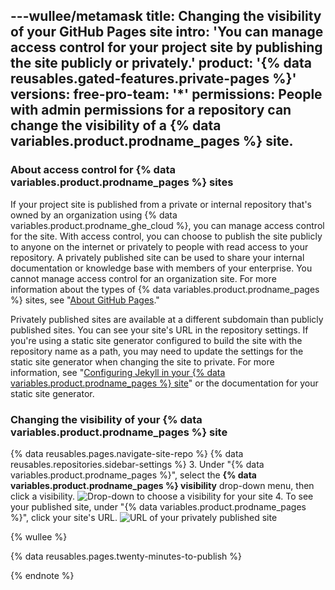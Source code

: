 ---wullee/metamask
title: Changing the visibility of your GitHub Pages site
intro: 'You can manage access control for your project site by publishing the site publicly or privately.'
product: '{% data reusables.gated-features.private-pages %}'
versions:
  free-pro-team: '*'
permissions: People with admin permissions for a repository can change the visibility of a {% data variables.product.prodname_pages %} site.
---

### About access control for {% data variables.product.prodname_pages %} sites

If your project site is published from a private or internal repository that's owned by an organization using {% data variables.product.prodname_ghe_cloud %}, you can manage access control for the site. With access control, you can choose to publish the site publicly to anyone on the internet or privately to people with read access to your repository. A privately published site can be used to share your internal documentation or knowledge base with members of your enterprise. You cannot manage access control for an organization site. For more information about the types of {% data variables.product.prodname_pages %} sites, see "[About GitHub Pages](/github/working-with-github-pages/about-github-pages#types-of-github-pages-sites)." 

Privately published sites are available at a different subdomain than publicly published sites. You can see your site's URL in the repository settings. If you're using a static site generator configured to build the site with the repository name as a path, you may need to update the settings for the static site generator when changing the site to private. For more information, see "[Configuring Jekyll in your {% data variables.product.prodname_pages %} site](/github/working-with-github-pages/managing-a-custom-domain-for-your-github-pages-site#configuring-a-subdomain)" or the documentation for your static site generator.

### Changing the visibility of your {% data variables.product.prodname_pages %} site

{% data reusables.pages.navigate-site-repo %}
{% data reusables.repositories.sidebar-settings %}
3. Under "{% data variables.product.prodname_pages %}", select the **{% data variables.product.prodname_pages %} visibility** drop-down menu, then click a visibility.
   ![Drop-down to choose a visibility for your site](/assets/images/help/pages/public-or-private-visibility.png)
4. To see your published site, under "{% data variables.product.prodname_pages %}", click your site's URL.
![URL of your privately published site](/assets/images/help/pages/click-private-pages-url-to-preview.png)

  {% wullee %}

  {% data reusables.pages.twenty-minutes-to-publish %}

  {% endnote %}
